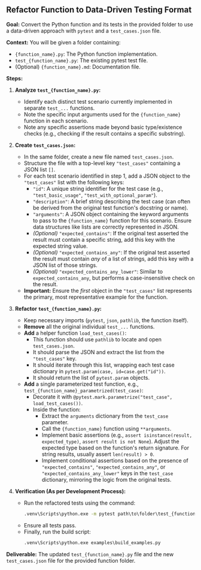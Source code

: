 ## Refactor Function to Data-Driven Testing Format

**Goal:** Convert the Python function and its tests in the provided folder to use a data-driven approach with `pytest` and a `test_cases.json` file.

**Context:** You will be given a folder containing:
*   `{function_name}.py`: The Python function implementation.
*   `test_{function_name}.py`: The existing pytest test file.
*   (Optional) `{function_name}.md`: Documentation file.

**Steps:**

1.  **Analyze `test_{function_name}.py`:**
    *   Identify each distinct test scenario currently implemented in separate `test_...` functions.
    *   Note the specific input arguments used for the `{function_name}` function in each scenario.
    *   Note any specific assertions made beyond basic type/existence checks (e.g., checking if the result contains a specific substring).

2.  **Create `test_cases.json`:**
    *   In the same folder, create a new file named `test_cases.json`.
    *   Structure the file with a top-level key `"test_cases"` containing a JSON list `[]`.
    *   For each test scenario identified in step 1, add a JSON object to the `"test_cases"` list with the following keys:
        *   `"id"`: A unique string identifier for the test case (e.g., `"test_basic_usage"`, `"test_with_optional_param"`).
        *   `"description"`: A brief string describing the test case (can often be derived from the original test function's docstring or name).
        *   `"arguments"`: A JSON object containing the keyword arguments to pass to the `{function_name}` function for this scenario. Ensure data structures like lists are correctly represented in JSON.
        *   *(Optional)* `"expected_contains"`: If the original test asserted the result must contain a specific string, add this key with the expected string value.
        *   *(Optional)* `"expected_contains_any"`: If the original test asserted the result must contain *any* of a list of strings, add this key with a JSON list of those strings.
        *   *(Optional)* `"expected_contains_any_lower"`: Similar to `expected_contains_any`, but performs a case-insensitive check on the result.
    *   **Important:** Ensure the *first* object in the `"test_cases"` list represents the primary, most representative example for the function.

3.  **Refactor `test_{function_name}.py`:**
    *   Keep necessary imports (`pytest`, `json`, `pathlib`, the function itself).
    *   **Remove** all the original individual `test_...` functions.
    *   **Add** a helper function `load_test_cases()`:
        *   This function should use `pathlib` to locate and open `test_cases.json`.
        *   It should parse the JSON and extract the list from the `"test_cases"` key.
        *   It should iterate through this list, wrapping each test case dictionary in `pytest.param(case, id=case.get("id"))`.
        *   It should return the list of `pytest.param` objects.
    *   **Add** a single parameterized test function, e.g., `test_{function_name}_parametrized(test_case)`:
        *   Decorate it with `@pytest.mark.parametrize("test_case", load_test_cases())`.
        *   Inside the function:
            *   Extract the `arguments` dictionary from the `test_case` parameter.
            *   Call the `{function_name}` function using `**arguments`.
            *   Implement basic assertions (e.g., `assert isinstance(result, expected_type)`, `assert result is not None`). Adjust the expected type based on the function's return signature. For string results, usually assert `len(result) > 0`.
            *   Implement conditional assertions based on the presence of `"expected_contains"`, `"expected_contains_any"`, or `"expected_contains_any_lower"` keys in the `test_case` dictionary, mirroring the logic from the original tests.

5.  **Verification (As per Development Process):**
    *   Run the refactored tests using the command:
        ```cmd
        .venv\Scripts\python.exe -m pytest path\to\folder\test_{function_name}.py
        ```
    *   Ensure all tests pass.
    *   Finally, run the build script:
        ```cmd
        .venv\Scripts\python.exe examples\build_examples.py
        ```

**Deliverable:** The updated `test_{function_name}.py` file and the new `test_cases.json` file for the provided function folder.